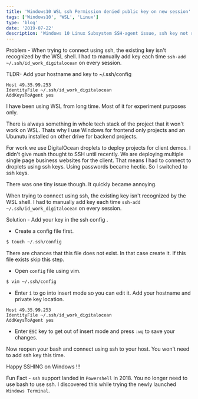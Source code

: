 ```yaml
---
title: 'Windows10 WSL ssh Permission denied public key on new session'
tags: ['Windows10', 'WSL', 'Linux']
type: 'blog'
date: '2019-07-22'
description: 'Windows 10 Linux Subsystem SSH-agent issue, ssh key not regonized on new session.'
---
```

Problem - When trying to connect using ssh, the existing key isn't recognized by the WSL shell. I had to manually add key each time `ssh-add ~/.ssh/id_work_digitalocean` on every session.


TLDR-
Add your hostname and key to ~/.ssh/config


```
Host 49.35.99.253
IdentityFile ~/.ssh/id_work_digitalocean
AddKeysToAgent yes
```

I have been using WSL from long time. Most of it for experiment purposes only.

There is always something in whole tech stack of the project that it won't work on WSL. Thats why I use Windows for frontend only projects and an Ubunutu installed on other drive for backend projects.

For work we use DigitalOcean droplets to deploy projects for client demos. I didn't give mush thought to SSH until recently. We are deploying multiple single page business websites for the client. That means I had to connect to droplets using ssh keys. Using passwords became hectic. So I switched to ssh keys.

There was one tiny issue though. It quickly became annoying.

When trying to connect using ssh, the existing key isn't recognized by the WSL shell. I had to manually add key each time `ssh-add ~/.ssh/id_work_digitalocean` on every session.

Solution - Add your key in the ssh config .

* Create a config file first.
```bash
$ touch ~/.ssh/config
```
There are chances that this file does not exist. In that case create it. If this file exists skip this step.

* Open `config` file using vim.
```bash
$ vim ~/.ssh/config
```

* Enter `i` to go into insert mode so you can edit it. Add your hostname and private key location.
```
Host 49.35.99.253
IdentityFile ~/.ssh/id_work_digitalocean
AddKeysToAgent yes
```

* Enter `ESC` key to get out of insert mode and press `:wq` to save your changes.

Now reopen your bash and connect using ssh to your host. You won't need to add ssh key this time.

Happy SSHING on Windows !!!

Fun Fact -  `ssh` support landed in `Powershell` in 2018. You no longer need to use bash to use ssh. I discovered this while trying the newly launched `Windows Terminal`.
